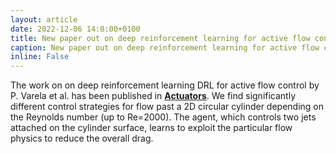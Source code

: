 ```yaml
---
layout: article
date: 2022-12-06 14:0:00+0100
title: New paper out on deep reinforcement learning for active flow control
caption: New paper out on deep reinforcement learning for active flow control
inline: False
---
```


The work on on deep reinforcement learning DRL for active flow control by P. Varela et al. has been published in [__Actuators__](https://doi.org/10.3390/act11120359).
We find significantly different control strategies for flow past a 2D circular cylinder depending on the Reynolds number (up to Re=2000). The agent, which controls two jets attached on the cylinder surface, learns to exploit the particular flow physics to reduce the overall drag.
